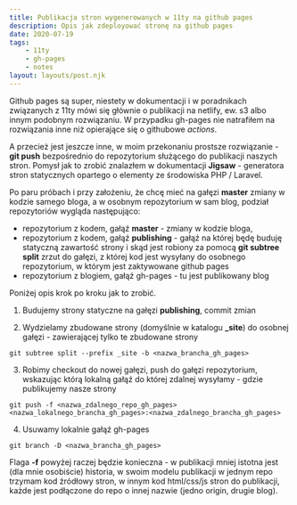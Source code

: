 ```yaml
---
title: Publikacja stron wygenerowanych w 11ty na github pages
description: Opis jak zdeployować stronę na github pages
date: 2020-07-19
tags:
    - 11ty
    - gh-pages
    - notes
layout: layouts/post.njk
---
```


Github pages są super, niestety w dokumentacji i w poradnikach związanych z 11ty mówi się głównie o publikacji na netlify, ew. s3 albo innym podobnym rozwiązaniu. W przypadku gh-pages nie natrafiłem na rozwiązania inne niż opierające się o githubowe _actions_.

A przecież jest jeszcze inne, w moim przekonaniu prostsze rozwiązanie - **git push** bezpośrednio do repozytorium służącego do publikacji naszych stron. Pomysł jak to zrobić znalazłem w dokumentacji **Jigsaw** - generatora stron statycznych opartego o elementy ze środowiska PHP / Laravel.

Po paru próbach i przy założeniu, że chcę mieć na gałęzi **master** zmiany w kodzie samego bloga, a w osobnym repozytorium w sam blog, podział repozytoriów wygląda następująco:
* repozytorium z kodem, gałąź **master** - zmiany w kodzie bloga,
* repozytorium z kodem, gałąź **publishing** - gałąź na której będę buduję statyczną zawartość strony i skąd jest robiony za pomocą **git subtree split** zrzut do gałęzi, z której kod jest wysyłany do osobnego repozytorium, w którym jest zaktywowane github pages
* repozytorium z blogiem, gałąź gh-pages - tu jest publikowany blog

Poniżej opis krok po kroku jak to zrobić.

1. Budujemy strony statyczne na gałęzi **publishing**, commit zmian

2. Wydzielamy zbudowane strony (domyślnie w katalogu **_site**) do osobnej gałęzi - zawierającej tylko te zbudowane strony

```
git subtree split --prefix _site -b <nazwa_brancha_gh_pages>
```

3. Robimy checkout do nowej gałęzi, push do gałęzi repozytorium, wskazując którą lokalną gałąź do której zdalnej wysyłamy - gdzie publikujemy nasze strony

```
git push -f <nazwa_zdalnego_repo_gh_pages> <nazwa_lokalnego_brancha_gh_pages>:<nazwa_zdalnego_brancha_gh_pages>
```
4. Usuwamy lokalnie gałąź gh-pages
```
git branch -D <nazwa_brancha_gh_pages>
```

Flaga **-f** powyżej raczej będzie konieczna - w publikacji mniej istotna jest (dla mnie osobiście) historia, w swoim modelu publikacji w jednym repo trzymam kod źródłowy stron, w innym kod html/css/js stron do publikacji, każde jest podłączone do repo o innej nazwie (jedno origin, drugie blog).

